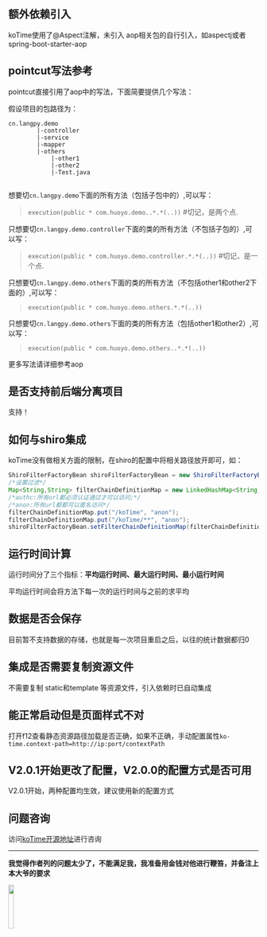 ## 额外依赖引入

koTime使用了@Aspect注解，未引入 aop相关包的自行引入，如aspectj或者spring-boot-starter-aop


## pointcut写法参考

pointcut直接引用了aop中的写法，下面简要提供几个写法：

假设项目的包路径为：

```
cn.langpy.demo
        |-controller
        |-service
        |-mapper
        |-others
            |-other1
            |-other2
            |-Test.java
        
```

想要切`cn.langpy.demo`下面的所有方法（包括子包中的）,可以写：

> `execution(public * com.huoyo.demo..*.*(..))` #切记，是两个点.


只想要切`cn.langpy.demo.controller`下面的类的所有方法（不包括子包的）,可以写：

> `execution(public * com.huoyo.demo.controller.*.*(..))` #切记，是一个点.

只想要切`cn.langpy.demo.others`下面的类的所有方法（不包括other1和other2下面的）,可以写：

> `execution(public * com.huoyo.demo.others.*.*(..))` 

只想要切`cn.langpy.demo.others`下面的类的所有方法（包括other1和other2）,可以写：

> `execution(public * com.huoyo.demo.others..*.*(..))`

更多写法请详细参考aop

## 是否支持前后端分离项目

支持！

## 如何与shiro集成

koTime没有做相关方面的限制，在shiro的配置中将相关路径放开即可，如：

```Java
ShiroFilterFactoryBean shiroFilterFactoryBean = new ShiroFilterFactoryBean();
/*设置过滤*/
Map<String,String> filterChainDefinitionMap = new LinkedHashMap<String,String>();
/*authc:所有url都必须认证通过才可以访问;*/
/*anon:所有url都都可以匿名访问*/
filterChainDefinitionMap.put("/koTime", "anon");
filterChainDefinitionMap.put("/koTime/**", "anon");
shiroFilterFactoryBean.setFilterChainDefinitionMap(filterChainDefinitionMap);

```

## 运行时间计算

运行时间分了三个指标：**平均运行时间、最大运行时间、最小运行时间**

平均运行时间会将方法下每一次的运行时间与之前的求平均


## 数据是否会保存

目前暂不支持数据的存储，也就是每一次项目重启之后，以往的统计数据都归0

## 集成是否需要复制资源文件

不需要复制  static和template 等资源文件，引入依赖时已自动集成

## 能正常启动但是页面样式不对

打开f12查看静态资源路径加载是否正确，如果不正确，手动配置属性`ko-time.context-path=http://ip:port/contextPath`

## V2.0.1开始更改了配置，V2.0.0的配置方式是否可用

V2.0.1开始，两种配置均生效，建议使用新的配置方式

## 问题咨询

访问[koTime开源地址](https://gitee.com/huoyo/ko-time)进行咨询

---

**我觉得作者列的问题太少了，不能满足我，我准备用金钱对他进行鞭笞，并备注上本大爷的要求**

<img src="v201/pay.jpg"  width="15%" height="15%">
